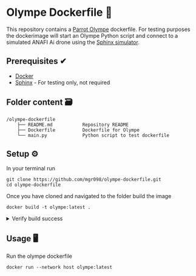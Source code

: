 # Olympe Dockerfile 🐋

This repository contains a [Parrot Olympe](https://developer.parrot.com/docs/olympe/overview.html) dockerfile. For testing purposes the dockerimage will start an Olympe Python script and connect to a simulated ANAFI Ai drone using the [Sphinx simulator](https://developer.parrot.com/docs/sphinx/index.html).

## Prerequisites ✔

* [Docker](https://www.docker.com/)
* [Sphinx](https://developer.parrot.com/docs/sphinx/index.html) - For testing only, not required

## Folder content 🗃️
```
/olympe-dockerfile
    ├── README.md           Repository README
    ├── Dockerfile          Dockerfile for Olympe
    └── main.py             Python script to test dockerfile           
```

## Setup ⚙️

In your terminal run 

```
git clone https://github.com/mgr098/olympe-dockerfile.git
cd olympe-dockerfile
```

Once you have cloned and navigated to the folder build the image

```
docker build -t olympe:latest .
```
<details>
<summary> Verify build success </summary>
<br>

To verify that the build succeded run 
```
docker images
```
The expected result is
```
REPOSITORY              TAG       IMAGE ID       CREATED          SIZE
olympe                  latest    078c596242ad   0 days ago       690MB
```
</details>

## Usage 🖥

Run the olympe dockerfile 

```
docker run --network host olympe:latest
```


